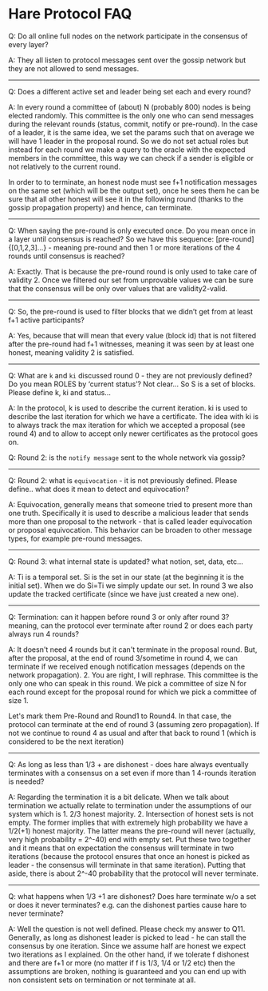# Hare Protocol FAQ

Q: Do all online full nodes on the network participate in the consensus of every layer?

A: They all listen to protocol messages sent over the gossip network but they are not allowed to send messages.

---

Q: Does a different active set and leader being set each and every round?

A: In every round a committee of (about) N (probably 800) nodes is being elected randomly. This committee is the only one who can send messages during the relevant rounds (status, commit, notify or pre-round). In the case of a leader, it is the same idea, we set the params such that on average we will have 1 leader in the proposal round. So we do not set actual roles but instead for each round we make a query to the oracle with the expected members in the committee, this way we can check if a sender is eligible or not relatively to the current round.

In order to to terminate, an honest node must see f+1 notification messages on the same set (which will be the output set), once he sees them he can be sure that all other honest will see it in the following round (thanks to the gossip propagation property) and hence, can terminate.

---

Q: When saying the pre-round is only executed once. Do you mean once in a layer until consensus is reached? So we have this sequence: [pre-round]{[0,1,2,3]...} - meaning pre-round and then 1 or more iterations of the 4 rounds until consensus is reached?

A: Exactly. That is because the pre-round round is only used to take care of validity 2. Once we filtered our set from unprovable values we can be sure that the consensus will be only over values that are validity2-valid.

---

Q: So, the pre-round is used to filter blocks that we didn’t get from at least f+1 active participants?

A: Yes, because that will mean that every value (block id) that is not filtered after the pre-round had f+1 witnesses, meaning it was seen by at least one honest, meaning validity 2 is satisfied.

---

Q: What are `k` and `ki` discussed round 0 - they are not previously defined? Do you mean ROLES by ‘current status’? Not clear... So S is a set of blocks. Please define k, ki and status...

A: In the protocol, k is used to describe the current iteration. ki is used to describe the last iteration for which we have a certificate. The idea with ki is to always track the max iteration for which we accepted a proposal (see round 4) and to allow to accept only newer certificates as the protocol goes on.

Q:  Round 2: is the `notify message` sent to the whole network via gossip?

---

Q: Round 2: what is `equivocation` - it is not previously defined. Please define.. what does it mean to detect and equivocation?

A: Equivocation, generally means that someone tried to present more than one truth. Specifically it is used to describe a malicious leader that sends more than one proposal to the network - that is called leader equivocation or proposal equivocation. This behavior can be broaden to other message types, for example pre-round messages.

---

Q: Round 3: what internal state is updated? what notion, set, data, etc...

A: Ti is a temporal set. Si is the set in our state (at the beginning it is the initial set). When we do Si=Ti we simply update our set. In round 3 we also update the tracked certificate (since we have just created a new one).

---

Q: Termination: can it happen before round 3 or only after round 3? meaning, can the protocol ever terminate after round 2 or does each party always run 4 rounds?

A: It doesn't need 4 rounds but it can't terminate in the proposal round. But, after the proposal, at the end of round 3/sometime in round 4, we can terminate if we received enough notification messages (depends on the network propagation).
2. You are right, I will rephrase. This committee is the only one who can speak in this round. We pick a committee of size N for each round except for the proposal round for which we pick a committee of size 1.

Let's mark them Pre-Round and Round1 to Round4. In that case, the protocol can terminate at the end of round 3 (assuming zero propagation). If not we continue to round 4 as usual and after that back to round 1 (which is considered to be the next iteration)

---

Q: As long as less than 1/3 + are dishonest - does hare always eventually terminates with a consensus on a set even if more than 1 4-rounds iteration is needed?

A: Regarding the termination it is a bit delicate. When we talk about termination we actually relate to termination under the assumptions of our system which is 1. 2/3 honest majority. 2. Intersection of honest sets is not empty. The former implies that with extremely high probability we have a 1/2(+1) honest majority. The latter means the pre-round will never (actually, very high probability = 2^-40) end with empty set. Put these two together and it means that on expectation the consensus will terminate in two iterations (because the protocol ensures that once an honest is picked as leader - the consensus will terminate in that same iteration). Putting that aside, there is about 2^-40 probability that the protocol will never terminate.

---
Q: what happens when 1/3 +1 are dishonest? Does hare terminate w/o a set or does it never terminates? e.g. can the dishonest parties cause hare to never terminate?

A: Well the question is not well defined. Please check my answer to Q11. Generally, as long as dishonest leader is picked to lead - he can stall the consensus by one iteration. Since we assume half are honest we expect two iterations as I explained. On the other hand, if we tolerate f dishonest and there are f+1 or more (no matter if f is 1/3, 1/4 or 1/2 etc) then the assumptions are broken, nothing is guaranteed and you can end up with non consistent sets on termination or not terminate at all.
